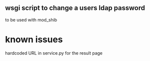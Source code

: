 ## wsgi script to change a users ldap password

to be used with mod_shib

# known issues

hardcoded URL in service.py for the result page